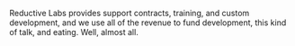 Reductive Labs provides support contracts, training, and custom development, and we use all of the revenue to fund development, this kind of talk, and eating.  Well, almost all.
